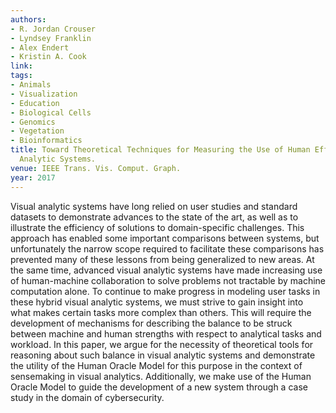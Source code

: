 ```yaml
---
authors:
- R. Jordan Crouser
- Lyndsey Franklin
- Alex Endert
- Kristin A. Cook
link:
tags:
- Animals
- Visualization
- Education
- Biological Cells
- Genomics
- Vegetation
- Bioinformatics
title: Toward Theoretical Techniques for Measuring the Use of Human Effort in Visual
  Analytic Systems.
venue: IEEE Trans. Vis. Comput. Graph.
year: 2017
---
```

Visual analytic systems have long relied on user studies and standard datasets to demonstrate advances to the state of the art, as well as to illustrate the efficiency of solutions to domain-specific challenges. This approach has enabled some important comparisons between systems, but unfortunately the narrow scope required to facilitate these comparisons has prevented many of these lessons from being generalized to new areas. At the same time, advanced visual analytic systems have made increasing use of human-machine collaboration to solve problems not tractable by machine computation alone. To continue to make progress in modeling user tasks in these hybrid visual analytic systems, we must strive to gain insight into what makes certain tasks more complex than others. This will require the development of mechanisms for describing the balance to be struck between machine and human strengths with respect to analytical tasks and workload. In this paper, we argue for the necessity of theoretical tools for reasoning about such balance in visual analytic systems and demonstrate the utility of the Human Oracle Model for this purpose in the context of sensemaking in visual analytics. Additionally, we make use of the Human Oracle Model to guide the development of a new system through a case study in the domain of cybersecurity.
